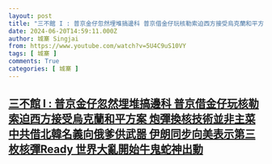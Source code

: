 ```yaml
---
layout: post
title: "三不館 I : 普京金仔忽然埋堆搞邊科 普京借金仔玩核勒索迫西方接受烏克蘭和平方案 炮彈換核技術並非主菜 中共借北韓名義向俄爹供武噐 伊朗同步向美表示第三枚核彈Ready 世界大亂開始牛鬼蛇神出動"
date: 2024-06-20T14:59:11.000Z
author: 城寨 Singjai
from: https://www.youtube.com/watch?v=5U4C9uS10VY
tags: [ 城寨 ]
comments: True
categories: [ 城寨 ]
---
```

<!--1718895551000-->
[三不館 I : 普京金仔忽然埋堆搞邊科 普京借金仔玩核勒索迫西方接受烏克蘭和平方案 炮彈換核技術並非主菜 中共借北韓名義向俄爹供武噐 伊朗同步向美表示第三枚核彈Ready 世界大亂開始牛鬼蛇神出動](https://www.youtube.com/watch?v=5U4C9uS10VY)
------

<div>

</div>
